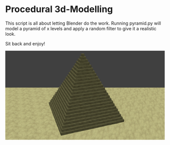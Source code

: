 # Procedural 3d-Modelling

This script is all about letting Blender do the work. Running pyramid.py will model a pyramid of x levels and apply a random filter to give it a realistic look.

Sit back and enjoy!

![Image of Export](https://github.com/Michael-Schaer/BlenderScripting/blob/master/export.png)